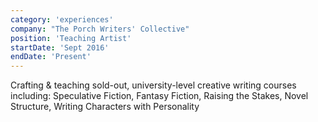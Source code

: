 ```yaml
---
category: 'experiences'
company: "The Porch Writers' Collective"
position: 'Teaching Artist'
startDate: 'Sept 2016'
endDate: 'Present'
---
```


Crafting & teaching sold-out, university-level creative writing courses including: Speculative Fiction, Fantasy Fiction, Raising the Stakes, Novel Structure, Writing Characters with Personality
